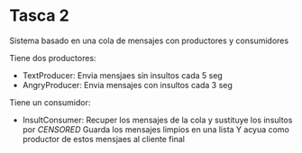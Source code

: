 # Tasca 2
Sistema basado en una cola de mensajes con productores y consumidores

Tiene dos productores:
- TextProducer: Envia mensjaes sin insultos cada 5 seg
- AngryProducer: Envia mensajes con insultos cada 3 seg

Tiene un consumidor:
- InsultConsumer: Recuper los mensajes de la cola y sustituye los insultos por *CENSORED*
                  Guarda los mensajes limpios en una lista 
Y acyua como productor de estos mensjaes al cliente final 